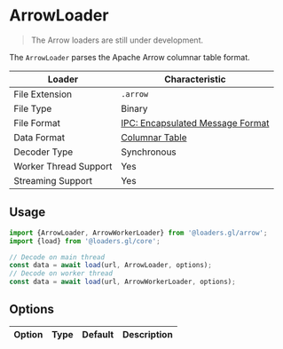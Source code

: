 # ArrowLoader

> The Arrow loaders are still under development.

The `ArrowLoader` parses the Apache Arrow columnar table format.


| Loader                | Characteristic  |
| --------------------- | --------------- |
| File Extension        | `.arrow`        |
| File Type             | Binary          |
| File Format           | [IPC: Encapsulated Message Format](http://arrow.apache.org/docs/ipc.html) |
| Data Format           | [Columnar Table](/docs/specifications/category-table) |
| Decoder Type          | Synchronous     |
| Worker Thread Support | Yes             |
| Streaming Support     | Yes             |

## Usage

```js
import {ArrowLoader, ArrowWorkerLoader} from '@loaders.gl/arrow';
import {load} from '@loaders.gl/core';

// Decode on main thread
const data = await load(url, ArrowLoader, options);
// Decode on worker thread
const data = await load(url, ArrowWorkerLoader, options);
```

## Options

| Option        | Type      | Default     | Description       |
| ------------- | --------- | ----------- | ----------------- |
